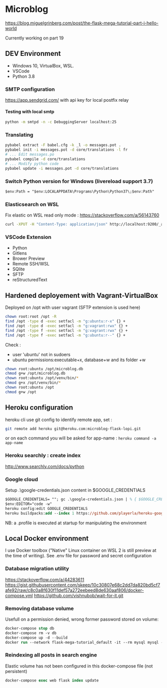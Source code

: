 # Microblog

https://blog.miguelgrinberg.com/post/the-flask-mega-tutorial-part-i-hello-world

Currently working on part 19

## DEV Environment

- Windows 10, VirtualBox, WSL.
- VSCode
- Python 3.8

### SMTP configuration

https://app.sendgrid.com/ with api key for local postfix relay

#### Testing with local smtp

```sh
python -m smtpd -n -c DebuggingServer localhost:25
```

### Translating

```sh
pybabel extract -F babel.cfg -k _l -o messages.pot .
pybabel init -i messages.pot -d core/translations -l fr
# ... Edit messages.po
pybabel compile -d core/translations
# ... Modify python code
pybabel update -i messages.pot -d core/translations
```

### Switch Python version for Windows (livereload support 3.7)

```ps
$env:Path = "$env:LOCALAPPDATA\Programs\Python\Python37\;$env:Path"
```

### Elasticsearch on WSL

Fix elastic on WSL read only mode : https://stackoverflow.com/a/56143760

```bash
curl -XPUT -H "Content-Type: application/json" http://localhost:9200/_all/_settings -d '{"index.blocks.read_only_allow_delete": false}'
```

### VSCode Extension

- Python
- Gitlens
- Brower Preview
- Remote SSH/WSL
- SQlite
- SFTP
- reStructuredText

## Hardened deployement with Vagrant-VirtualBox

Deployed on /opt with user vagrant (SFTP extension is used here)

```bash
chown root:root /opt -R
find /opt -type d -exec setfacl -m "g:ubuntu:r-x" {} +
find /opt -type d -exec setfacl -m "g:vagrant:rwx" {} +
find /opt -type f -exec setfacl -m "g:vagrant:rwx" {} +
find /opt -type f -exec setfacl -m "g:ubuntu:r--" {} +
```
Check :
- user 'ubuntu' not in sudoers
- ubuntu permissions:executable+x, database+w and its folder +w
```bash
chown root:ubuntu /opt/microblog.db
chmod g+w /opt/microblog.db
chown root:ubuntu /opt/venv/bin/*
chmod g+x /opt/venv/bin/*
chown root:ubuntu /opt
chmod g+w /opt
```

## Heroku configuration

heroku cli use git config to identify remote app, set :
```bash
git remote add heroku git@heroku.com:microblog-flask-lopi.git
```
or on each command you will be asked for app-name : `heroku command -a app-name`

### Heroku searchly : create index

http://www.searchly.com/docs/python

### Google cloud

Setup .\google-credentials.json content in $GOOGLE_CREDENTIALS

```ps
$GOOGLE_CREDENTIALS= ""; gc .\google-credentials.json | % { $GOOGLE_CREDENTIALS += $_ };
$env:EDITOR="code -w"
heroku config:edit GOOGLE_CREDENTIALS
heroku buildpacks:add --index 1 https://github.com/playerla/heroku-google-application-credentials-buildpack.git
```

NB: a .profile is executed at startup for manipulating the environment

## Local Docker environment

I use Docker toolbox ("Native" Linux container on WSL 2 is still preview at the time of writing). See .env file for password and secret configuration

### Database migration utility

https://stackoverflow.com/a/44283611
https://gist.githubusercontent.com/skeep/10c30807e68c2dd7da820bd5cf7afe92/raw/c8c0a8f630f11def57a272eebeed8de630aaf806/docker-compose.yml
https://github.com/vishnubob/wait-for-it.git

### Removing database volume

Usefull on a permission denied, wrong former password stored on volume:
```ps
docker-compose stop db
docker-compose rm -v db
docker-compose up -d --build
docker run --network flask-mega-tutorial_default -it --rm mysql mysql -hdb -uroot -p
```

### Reindexing all posts in search engine

Elastic volume has not been configured in this docker-compose file (not persistent)

```ps
docker-compose exec web flask index update
```